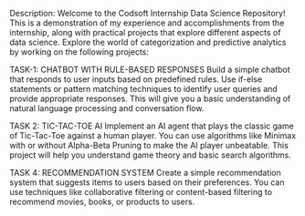 Description: Welcome to the Codsoft Internship Data Science Repository! 
This is a demonstration of my experience and accomplishments from the internship, along with practical projects that explore different aspects of data science. Explore the world of categorization and predictive analytics by working on the following projects:

TASK-1: CHATBOT WITH RULE-BASED RESPONSES
Build a simple chatbot that responds to user inputs based on predefined rules. Use if-else statements or pattern matching techniques to identify user queries and provide appropriate responses. This will give you a basic understanding of natural language processing and conversation flow.


TASK 2: TIC-TAC-TOE AI
Implement an AI agent that plays the classic game of Tic-Tac-Toe against a human player. You can use algorithms like Minimax with or without Alpha-Beta Pruning to make the AI player unbeatable. This project will help you understand game theory and basic search algorithms.


TASK 4: RECOMMENDATION SYSTEM
Create a simple recommendation system that suggests items to users based on their preferences. You can use techniques like collaborative filtering or content-based filtering to recommend movies, books, or products to users.





